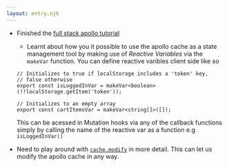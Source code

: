 ```yaml
---
layout: entry.njk
---
```


- Finished the [full stack apollo tutorial](https://www.apollographql.com/docs/tutorial/local-state/)
    - Learnt about how you it possible to use the apollo cache as a state management tool by making use of *Reactive Variables* via the `makeVar` function. You can define reactive varibles client side like so
    ```
    // Initializes to true if localStorage includes a 'token' key,
    // false otherwise
    export const isLoggedInVar = makeVar<boolean>(!!localStorage.getItem('token'));

    // Initializes to an empty array
    export const cartItemsVar = makeVar<string[]>([]);

    ```
    This can be acessed in Mutation hooks via any of the callback functions simply by calling the name of the reactive var as a function e.g `isLoggedInVar()`
    

- Need to play around with [`cache.modify`](https://www.apollographql.com/docs/react/caching/cache-interaction/#cachemodify) in more detail. This can let us modify the apollo cache in any way.
